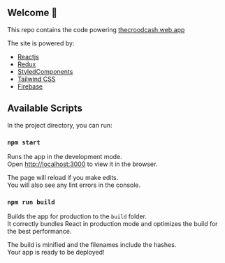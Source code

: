 ## Welcome 👋
This repo contains the code powering [thecroodcash.web.app](https://thecroodcash.web.app)

The site is powered by:
- [Reactjs](https://reactjs.org/)
- [Redux](https://react-redux.js.org/)
- [StyledComponents](https://styled-components.com)
- [Tailwind CSS](https://tailwindcss.com/)
- [Firebase](https://firebase.google.com/)

## Available Scripts

In the project directory, you can run:

### `npm start`

Runs the app in the development mode.<br />
Open [http://localhost:3000](http://localhost:3000) to view it in the browser.

The page will reload if you make edits.<br />
You will also see any lint errors in the console.

### `npm run build`

Builds the app for production to the `build` folder.<br />
It correctly bundles React in production mode and optimizes the build for the best performance.

The build is minified and the filenames include the hashes.<br />
Your app is ready to be deployed!
